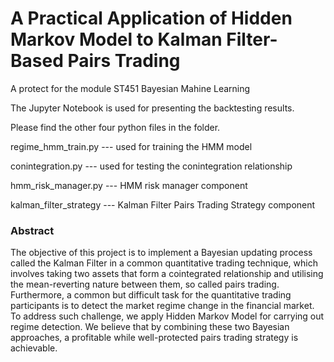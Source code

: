 # A Practical Application of Hidden Markov Model to Kalman Filter-Based Pairs Trading

A protect for the module ST451 Bayesian Mahine Learning

The Jupyter Notebook is used for presenting the backtesting results.

Please find the other four python files in the folder.

regime_hmm_train.py --- used for training the HMM model

conintegration.py --- used for testing the conintegration relationship

hmm_risk_manager.py --- HMM risk manager component

kalman_filter_strategy --- Kalman Filter Pairs Trading Strategy component


### Abstract 

The objective of this project is to implement a Bayesian updating process called the Kalman Filter in a common quantitative trading technique, which involves taking two assets that form a cointegrated relationship and utilising the mean-reverting nature between them, so called pairs trading. Furthermore, a common but difficult task for the quantitative trading participants is to detect the market regime change in the financial market. To address such challenge, we apply Hidden Markov Model for carrying out regime detection. We believe that by combining these two Bayesian approaches, a profitable while well-protected  pairs trading strategy is achievable.
